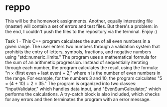 # reppo
This will be the homework assignments. Another, equally interesting file (master) will contain a set of errors and test files. But there's a problem: in the end, I couldn't push the files to the repository via the terminal. Enjoy :)

Task 1 - This C++ program calculates the sum of all even numbers in a given range. The user enters two numbers through a validation system that prohibits the entry of letters, symbols, fractions, and negative numbers using "std::numeric_limits." The program uses a mathematical formula for the sum of an arithmetic progression. Instead of sequentially iterating through each number, the program calculates the result using the formula: "n × (first even + last even) ÷ 2," where n is the number of even numbers in the range. For example, for the numbers 3 and 10, the program calculates "5 × (4 + 10) ÷ 2 = 35." The program is organized into two classes: "InputValidator," which handles data input, and "EvenSumCalculator," which performs the calculations. A try-catch block is also included, which checks for any errors and then terminates the program with an error message.
